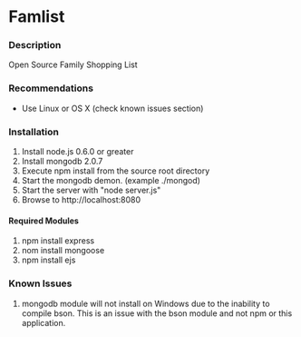 # Famlist

### Description
Open Source Family Shopping List

### Recommendations
* Use Linux or OS X (check known issues section)

### Installation
1. Install node.js 0.6.0 or greater
2. Install mongodb 2.0.7
3. Execute npm install from the source root directory
4. Start the mongodb demon. (example ./mongod)
5. Start the server with "node server.js"
6. Browse to http://localhost:8080

#### Required Modules
1. npm install express
2. nom install mongoose
2. npm install ejs

### Known Issues
1. mongodb module will not install on Windows due to the inability to compile bson. This is an issue with the bson module and not npm or this application.